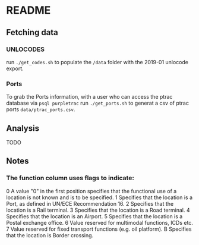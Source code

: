 # README

## Fetching data

### UNLOCODES
run `./get_codes.sh` to populate the `/data` folder with the 2019-01 unlocode
export.

### Ports
To grab the Ports information, with a user who can access the ptrac database
via `psql purpletrac` run `./get_ports.sh` to generat a csv of ptrac ports
`data/ptrac_ports.csv`.

## Analysis

TODO

## Notes
### The function column uses flags to indicate:

0	A value "0" in the first position specifies that the functional use of a location is not known and is to be specified.
1	Specifies that the location is a Port, as defined in UN/ECE Recommendation 16.
2	Specifies that the location is a Rail terminal.
3	Specifies that the location is a Road terminal.
4	Specifies that the location is an Airport.
5	Specifies that the location is a Postal exchange office.
6	Value reserved for multimodal functions, ICDs etc.
7	Value reserved for fixed transport functions (e.g. oil platform).
B	Specifies that the location is Border crossing.

